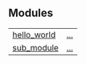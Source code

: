 
Modules
 ---
| | |
|:---|:---|
| [hello_world](./hello_world.md) | [...](./hello_world.md) |
| [sub_module](./hello_world-sub_module.md) | [...](./hello_world-sub_module.md) |
